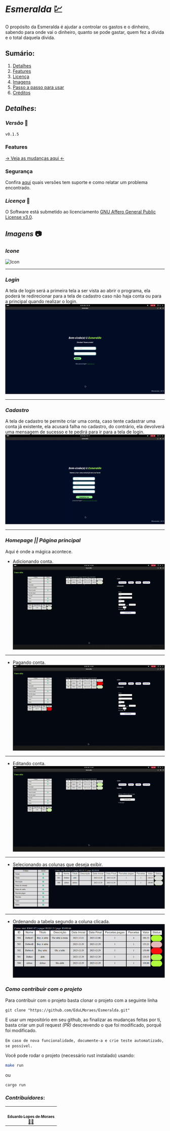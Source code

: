 # *Esmeralda* 💹
O propósito da Esmeralda é ajudar a controlar os gastos e o dinheiro,
sabendo para onde vai o dinheiro, quanto se pode gastar, quem fez a
dívida e o total daquela dívida.

## Sumário:
  1.    [Detalhes](#details)
  2.    [Features](./features.md)
  3.    [Licença](./LICENSE) 
  4.    [Imagens](#images)
  5.    [Passo a passo para usar](#how-use)
  6.    [Créditos](#credits)

## *Detalhes*: <section id="details"/>

### *Versão* 🤖
`v0.1.5`


### Features
[ → Veja as mudanças aqui ←](./features.md) 

### Segurança
Confira [aqui](./SECURITY.md) quais versões tem suporte e como relatar um problema encontrado.  

### *Licença* 📜
O Software está submetido ao licenciamento [GNU Affero General Public License v3.0](./LICENSE).

## *Imagens* 📷 <section id = "images" />

### *Icone*
![Icon](./assets/images/icon.ico)
___
### *Login*
A tela de login será a primeira tela a ser vista ao abrir o programa,
ela poderá te redirecionar para a tela de cadastro caso não haja conta
ou para a principal quando realizar o login.
![Login](./assets/gif/login.gif)
___
### *Cadastro*
A tela de cadastro te permite criar uma conta, caso tente cadastrar uma
conta já existente, ela acusará falha no cadastro, do contrário, ela 
devolverá uma mensagem de sucesso e te pedirá para ir para a tela de login.
![Register](./assets/gif/register.gif)
___
### *Homepage || Página principal*
Aqui é onde a mágica acontece.
 - Adicionando conta.
![Home](./assets/gif/added.gif)
 ___
 - Pagando conta.
![Home](./assets/gif/pay.gif)
 ___
 - Editando conta.
![Home](./assets/gif/edit.gif)
 ___
 - Selecionando as colunas que deseja exibir.
![Home](./assets/gif/select.gif)
 ___
 - Ordenando a tabela segundo a coluna clicada.
![Home](./assets/gif/ordened.gif)


<!-- 
## Como usar? <section id="how-use"/>
-->


 
 <!-- ---
#### 2 - Download do executável
  2.1 - Baixe o executável do esmeralda de acordo com o seu sistema operacional.
   
   - Download para [Windows 10 x86_64](https://github.com/EduLMoraes/Esmeralda/releases/download/v0.1.5/esmeralda.exe)
   - Download para [Linux - Manjaro](https://github.com/EduLMoraes/Esmeralda/releases/download/v0.1.5/esmeralda)

---
#### 3 - Usando
  3.1 - Agora com tudo baixado e configurado, basta rodar ele, ir na tela de cadastro e criar seu login, logar e seguir usando-o normalmente, como mostrado em [imagens](#images)

--- -->

### *Como contribuir com o projeto*
Para contribuir com o projeto basta clonar o projeto com a seguinte linha
```git
git clone "https://github.com/EduLMoraes/Esmeralda.git"
```
E usar um repositório em seu github, ao finalizar as mudanças feitas por
ti, basta criar um pull request *(PR)* descrevendo o que foi modificado,
porquê foi modificado.

`Em caso de nova funcionalidade, documente-a e crie teste automatizado, se possível.`

Você pode rodar o projeto (necessário rust instalado) usando:
```bash
make run
```
ou
```bash
cargo run
```


### *Contribuidores*: <section id="credits"/>
<table>
  <tr>
     <td align="center"><a href="https://github.com/EduardoMoreaes"><img style="border-radius: 50%;" src="https://avatars.githubusercontent.com/u/88555769?v=4" width="100px;" alt=""/><br /><sub><b>Eduardo Lopes de Moraes</b></sub></a><br /><a href="https://github.com/EduardoMoreaes" title="Desenvolvedor">👨‍🚀</a></td>
  </tr>
<table>
